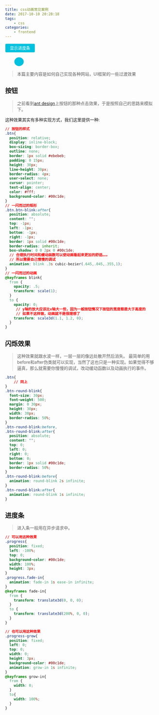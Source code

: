 ```yaml
---
title: css动画常见案例
date: 2017-10-10 20:28:18
tags:
    - css
categories:
    - frontend
---
```


<style type="text/css" media="screen">
   .container{
     margin: 15px auto;
   }
   .btn{
     position: relative;
     display: inline-block;
     box-sizing: border-box;
     outline: none;
     border: 1px solid #ebebeb;
     padding: 0 15px;
     height: 30px;
     line-height: 30px;
     border-radius: 4px;
     user-select: none;
     cursor: pointer;
     text-align: center;
     color: #fff;
     background-color: #00c1de;
   }
   .btn.btn-blink:after{
     position: absolute;
     content: "";
     top: -1px;
     left: -1px;
     bottom: -1px;
     right: -1px;
     border: 0 solid #00c1de;
     border-radius: 4px;
     box-shadow: 0 0 2px 0 #00c1de;
     animation: blink .3s cubic-bezier(.645,.045,.355,1);
   }
   @keyframes blink{
     from {
       opacity: 1;
       transform: scale(1);
     }
     to {
       opacity: 0;
       transform: scale3d(1.1, 1.2, 0);
     }
   }

   .btn-round-blink{
     font-size: 30px;
     font-weight: 500;
     margin: 0 30px;
     height: 30px;
     width: 30px;
     border-radius: 50%;
   }
   .btn-round-blink:before,
   .btn-round-blink:after{
     position: absolute;
     content: "";
     top: 0;
     left: 0;
     right: 0;
     bottom: 0;
     border: 1px solid #00c1de;
     border-radius: 50%;
   }
   .btn-round-blink:before{
     animation: round-blink 2s infinite;
   }
   .btn-round-blink:after{
     animation: round-blink 1s infinite;
   }

   @keyframes round-blink{
     from {
       opacity: 1;
       transform: scale(1);
     }
     to {
       opacity: 0;
       transform: scale(1.88);
     }
   }

   .progress{
     position: absolute;
     left: -100%;
     top: 0;
     background-color: #00c1de;
     width: 100%;
     height: 3px;
   }
   .progress.fade-in{
     animation: fade-in 1s ease-in;
   }

   @keyframes fade-in{
     from {
       transform: translate3d(0, 0, 0);
     }
     to {
       transform: translate3d(200%, 0, 0);
     }
   }

   .progress-grow{
     position: absolute;
     left: 0;
     top: 0;
     width: 0;
     height: 3px;
     background-color: #00c1de;
     animation: grow-in 1s infinite;
   }
   @keyframes grow-in{
     from {
       width: 0;
     }
     to{
       width: 100%;
     }
   }
</style>

<div class="progress" id="progress"></div>
<div class="container">
    <button class="btn" id="btn">显示进度条</button>
</div>
<div class="container">
    <button class="btn btn-round-blink"></button>
</div>

<script>
  var btn = document.getElementById('btn')
    , progress = document.getElementById('progress')
  btn.addEventListener('mouseup', function () {
    this.classList.add('btn-blink')
  })
  btn.addEventListener('animationend', function () {
    this.classList.remove('btn-blink')
  })
  btn.addEventListener('click', function () {
    progress.classList.add('fade-in')
  })
  progress.addEventListener('animationend', function () {
    progress.classList.remove('fade-in')
  })
</script>

> 本篇主要内容是如何自己实现各种网站，UI框架的一些过渡效果

## 按钮
> 之前看到[ant design](https://ant.design/components/button-cn/)上按钮的那种点击效果，于是按照自己的思路来模拟下。

这种效果其实有多种实现方式，我们这里提供一种:

```css
// 按钮的样式
.btn{
  position: relative;
  display: inline-block;
  box-sizing: border-box;
  outline: none;
  border: 1px solid #ebebeb;
  padding: 0 15px;
  height: 30px;
  line-height: 30px;
  border-radius: 4px;
  user-select: none;
  cursor: pointer;
  text-align: center;
  color: #fff;
  background-color: #00c1de;
}
// 一闪而过的矩形
.btn.btn-blink:after{
  position: absolute;
  content: "";
  top: -1px;
  left: -1px;
  bottom: -1px;
  right: -1px;
  border: 1px solid #00c1de;
  border-radius: inherit;
  box-shadow: 0 0 2px 0 #00c1de;
  // 合理执行时间和缓动函数可以使动画看起来更加的舒适。。。
  // 所以需要自己慢慢的调试
  animation: blink .3s cubic-bezier(.645,.045,.355,1);
}
// 一闪而过的动画
@keyframes blink{
  from {
    opacity: .5;
    transform: scale(1);
  }
  to {
    opacity: 0;
     // y轴的放大应该比x轴大一些，因为一般按钮情况下按钮的宽度都是大于高度的
     // 如果不这样做，动画就不是很理想了
    transform: scale3d(1.1, 1.2, 0);
  }
}
```

## 闪烁效果
> 这种效果就跟水波一样，一层一层的像远处散开然后消失。
> 最简单的用before和after伪类就可以实现，当然了这也只是一种实现。如果觉得不够逼真，那么就需要你慢慢的调试，改动缓动函数以及动画执行的事件。

```css
.btn{
    // 同上 
}
.btn-round-blink{
  font-size: 30px;
  font-weight: 500;
  margin: 0 30px;
  height: 30px;
  width: 30px;
  border-radius: 50%;
}
.btn-round-blink:before,
.btn-round-blink:after{
  position: absolute;
  content: "";
  top: 0;
  left: 0;
  right: 0;
  bottom: 0;
  border: 1px solid #00c1de;
  border-radius: 50%;
}
.btn-round-blink:before{
  animation: round-blink 2s infinite;
}
.btn-round-blink:after{
  animation: round-blink 1s infinite;
}
```

## 进度条
> 进入条一般用在异步请求中。

```css
// 可以用这种效果
.progress{
  position: fixed;
  left: -100%;
  top: 0;
  background-color: #00c1de;
  width: 100%;
  height: 3px;
}
.progress.fade-in{
  animation: fade-in 1s ease-in infinite;
}
@keyframes fade-in{
  from {
    transform: translate3d(0, 0, 0);
  }
  to {
    transform: translate3d(200%, 0, 0);
  }
}

// 也可以用这种效果
.progress-grow{
  position: fixed;
  left: 0;
  top: 0;
  width: 0;
  height: 3px;
  background-color: #00c1de;
  animation: grow-in 1s infinite;
}
@keyframes grow-in{
  from {
    width: 0;
  }
  to{
    width: 100%;
  }
}
```